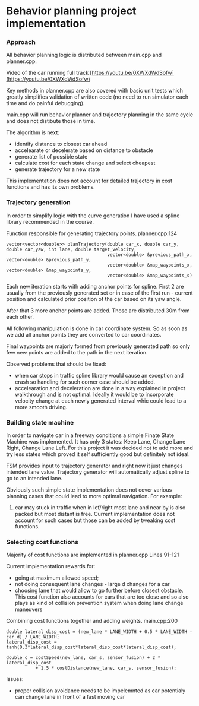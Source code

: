 # Behavior planning project implementation

### Approach

All behavior planning logic is distributed between main.cpp and planner.cpp.

Video of the car running full track [https://youtu.be/0XWXdWdSofw](https://youtu.be/0XWXdWdSofw)

Key methods in planner.cpp are also covered with basic unit tests which greatly simplifies validation of written code
(no need to run simulator each time and do painful debugging).

main.cpp will run behavior planner and trajectory planning in the same cycle and does not distibute those in time.

The algorithm is next:
* identify distance to closest car ahead
* accelearate or decelerate based on distance to obstacle
* generate list of possible state
* calculate cost for each state change and select cheapest
* generate trajectory for a new state

This implementation does not account for detailed trajectory in cost functions and has its own problems.

### Trajectory generation
In order to simplify logic with the curve generation I have used a spline library recommended in the course.

Function responsible for generating trajectory points. planner.cpp:124 
``` 
vector<vector<double>> planTrajectory(double car_x, double car_y, double car_yaw, int lane, double target_velocity,
                                      vector<double> &previous_path_x, vector<double> &previous_path_y,
                                      vector<double> &map_waypoints_x, vector<double> &map_waypoints_y,
                                      vector<double> &map_waypoints_s)
``` 
                                         
Each new iteration starts with adding anchor points for spline. First 2 are usually from the previously generated set 
or in case of the first run - current position and calculated prior position of the car based on its yaw angle.

After that 3 more anchor points are added. Those are distributed 30m from each other.

All following manipulation is done in car coordinate system. So as soon as we add all anchor points they are converted 
to car coordinates.

Final waypoints are majorly formed from previously generated path so only few new points are added to the path 
in the next iteration.

Observed problems that should be fixed: 
* when car stops in traffic spline library would cause an exception and crash so handling for such corner case should be added.
* accelearation and deceleration are done in a way explained in project walkthrough and is not optimal.
Ideally it would be to incorporate velocity change at each newly generated interval whic could lead to a more smooth
driving.

### Building state machine

In order to navigate car in a freeway conditions a simple Finate State Machine was implemented.
It has only 3 states: Keep Lane, Change Lane Right, Change Lane Left. 
For this project it was decided not to add more and try less states which proved it self sufficiently good 
but definitely not ideal.

FSM provides input to trajectory generator and right now it just changes intended lane value.
Trajectory generator will automatically adjust spline to go to an intended lane.

Obviously such simple state implementation does not cover various planning cases that could lead to more optimal 
navigation. For example:
1) car may stuck in traffic when in lef/right most lane and near by is also packed but most distant is free. 
Current implementation does not account for such cases but those can be added by tweaking cost functions. 

### Selecting cost functions

Majority of cost functions are implemented in planner.cpp Lines 91-121

Current implementation rewards for:
* going at maximum allowed speed;
* not doing consequent lane changes - large d changes for a car
* choosing lane that would allow to go further before closest obstacle. This cost function also accounts for cars 
that are too close and so also plays as kind of collision prevention system when doing lane change maneuvers 

Combining cost functions together and adding weights. main.cpp:200
```
double lateral_disp_cost = (new_lane * LANE_WIDTH + 0.5 * LANE_WIDTH - car_d) / LANE_WIDTH;
lateral_disp_cost = tanh(0.3*lateral_disp_cost*lateral_disp_cost*lateral_disp_cost);

double c = costSpeed(new_lane, car_s, sensor_fusion) + 2 * lateral_disp_cost
           + 1.5 * costDistance(new_lane, car_s, sensor_fusion);
```

Issues:
- proper collision avoidance needs to be impelemnted as car potentialy can change lane in front of a fast moving car
